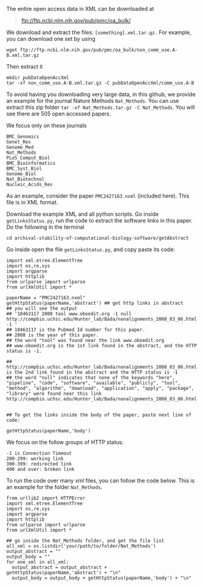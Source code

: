 
The entire open access data in XML can be downloaded at

> ftp://ftp.ncbi.nlm.nih.gov/pub/pmc/oa_bulk/

We download and extract the files: ```[something].xml.tar.gz.``` For example, you can download one set by using 

```
wget ftp://ftp.ncbi.nlm.nih.gov/pub/pmc/oa_bulk/non_comm_use.A-B.xml.tar.gz
```

Then extract it
```
mkdir pubDataOpenAccXml
tar -xf non_comm_use.A-B.xml.tar.gz -C pubDataOpenAccXml/comm_use.A-B
```

To avoid having you downloading very large data, in this github, we provide an example for the journal Nature Methods ```Nat_Methods```. You can use extract this zip folder ```tar -xf Nat_Methods.tar.gz -C Nat_Methods```. You will see there are 505 open accessed papers. 

We focus only on these journals

```
BMC_Genomics   
Genet_Res    
Genome_Med      
Nat_Methods        
PLoS_Comput_Biol
BMC_Bioinformatics  
BMC_Syst_Biol  
Genome_Biol  
Nat_Biotechnol  
Nucleic_Acids_Res
```

As an example, consider the paper ```PMC2427163.nxml``` (included here). This file is in XML format. 

Download the example XML and all python scripts. Go inside ```getLinksStatus.py```, run the code to extract the software links in this paper. Do the following in the terminal 

```git clone https://github.com/datduong/archival-stability-of-computational-biology-software.git
cd archival-stability-of-computational-biology-software/getAbstract
```

Go inside open the file ```getLinksStatus.py```, and copy paste its code: 

```from urllib2 import HTTPError
import xml.etree.ElementTree
import os,re,sys
import argparse
import httplib
from urlparse import urlparse
from urlXmlUtil import * 
  
paperName = "PMC2427163.nxml" 
getHttpStatus(paperName,'abstract') ## get http links in abstract
## you will see the output 
## '18463117 2008 tool www.oboedit.org -1 null http://compbio.uchsc.edu/Hunter_lab/Bada/nonalignments_2008_03_06.html -1 '
## 18463117 is the Pubmed Id number for this paper. 
## 2008 is the year of this paper. 
## the word "tool" was found near the link www.oboedit.org
## www.oboedit.org is the 1st link found in the abstract, and the HTTP status is -1. 

## http://compbio.uchsc.edu/Hunter_lab/Bada/nonalignments_2008_03_06.html is the 2nd link found in the abstract and the HTTP status is -1
## the word "null" indicates that none of the keywords "here", "pipeline", "code", "software", "available", "publicly", "tool", "method", "algorithm", "download", "application", "apply", "package", "library" were found near this link  http://compbio.uchsc.edu/Hunter_lab/Bada/nonalignments_2008_03_06.html


## To get the links inside the body of the paper, paste next line of code: 

getHttpStatus(paperName,'body')

```

We focus on the follow groups of HTTP status: 
```
-1 is Connection Timeout 
200-299: working link
300-399: redirected link 
400 and over: broken link
```

To run the code over many xml files, you can follow the code below. This is an example for the folder `Nat_Methods`. 

```
from urllib2 import HTTPError
import xml.etree.ElementTree
import os,re,sys
import argparse
import httplib
from urlparse import urlparse
from urlXmlUtil import * 

## go inside the Nat_Methods folder, and get the file list 
all_xml = os.listdir('your/path/to/folder/Nat_Methods')
output_abstract = ""
output_body = ""
for one_xml in all_xml: 
  output_abstract = output_abstract + getHttpStatus(paperName,'abstract') + "\n"
  output_body = output_body + getHttpStatus(paperName,'body') + "\n"
```

